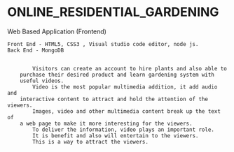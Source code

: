 # ONLINE_RESIDENTIAL_GARDENING
Web Based Application (Frontend)
    
    Front End - HTML5, CSS3 , Visual studio code editor, node js.
    Back End - MongoDB
    
    
            Visitors can create an account to hire plants and also able to
        purchase their desired product and learn gardening system with
        useful videos.
            Video is the most popular multimedia addition, it add audio and
        interactive content to attract and hold the attention of the viewers.
            Images, video and other multimedia content break up the text of
        a web page to make it more interesting for the viewers.
            To deliver the information, video plays an important role.
            It is benefit and also will entertain to the viewers.
            This is a way to attract the viewers.
